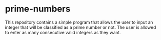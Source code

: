 # prime-numbers
This repository contains a simple program that allows the user to input an integer that will be classified as a prime number or not. The user is allowed to enter as many consecutive valid integers as they want.
